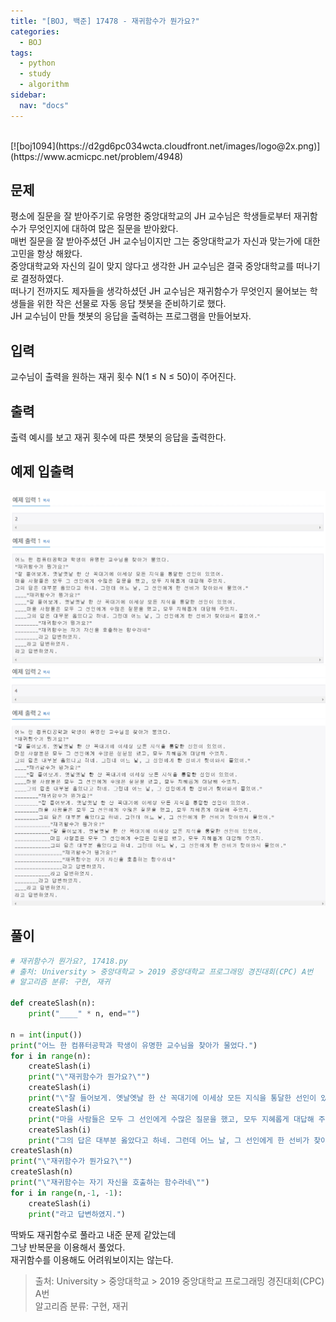 ```yaml
---
title: "[BOJ, 백준] 17478 - 재귀함수가 뭔가요?"
categories:
  - BOJ
tags:
  - python
  - study
  - algorithm
sidebar: 
  nav: "docs"
---
```

<br>
[![boj1094](https://d2gd6pc034wcta.cloudfront.net/images/logo@2x.png)](https://www.acmicpc.net/problem/4948)
<https://www.acmicpc.net/problem/17478>

## 문제
평소에 질문을 잘 받아주기로 유명한 중앙대학교의 JH 교수님은 학생들로부터 재귀함수가 무엇인지에 대하여 많은 질문을 받아왔다.    
매번 질문을 잘 받아주셨던 JH 교수님이지만 그는 중앙대학교가 자신과 맞는가에 대한 고민을 항상 해왔다.    
중앙대학교와 자신의 길이 맞지 않다고 생각한 JH 교수님은 결국 중앙대학교를 떠나기로 결정하였다.    
떠나기 전까지도 제자들을 생각하셨던 JH 교수님은 재귀함수가 무엇인지 물어보는 학생들을 위한 작은 선물로 자동 응답 챗봇을 준비하기로 했다.   
JH 교수님이 만들 챗봇의 응답을 출력하는 프로그램을 만들어보자.   
## 입력
교수님이 출력을 원하는 재귀 횟수 N(1 ≤ N ≤ 50)이 주어진다.
## 출력
출력 예시를 보고 재귀 횟수에 따른 챗봇의 응답을 출력한다.
## 예제 입출력
![boj17478](/assets/images/boj17478-1.png)
![boj17478](/assets/images/boj17478-2.png)

## 풀이
```python
# 재귀함수가 뭔가요?, 17418.py
# 출처: University > 중앙대학교 > 2019 중앙대학교 프로그래밍 경진대회(CPC) A번
# 알고리즘 분류: 구현, 재귀

def createSlash(n):
    print("____" * n, end="")

n = int(input())
print("어느 한 컴퓨터공학과 학생이 유명한 교수님을 찾아가 물었다.")
for i in range(n):
    createSlash(i)
    print("\"재귀함수가 뭔가요?\"")
    createSlash(i)
    print("\"잘 들어보게. 옛날옛날 한 산 꼭대기에 이세상 모든 지식을 통달한 선인이 있었어.")
    createSlash(i)
    print("마을 사람들은 모두 그 선인에게 수많은 질문을 했고, 모두 지혜롭게 대답해 주었지.")
    createSlash(i)
    print("그의 답은 대부분 옳았다고 하네. 그런데 어느 날, 그 선인에게 한 선비가 찾아와서 물었어.\"")
createSlash(n)
print("\"재귀함수가 뭔가요?\"")
createSlash(n)
print("\"재귀함수는 자기 자신을 호출하는 함수라네\"")
for i in range(n,-1, -1):
    createSlash(i)
    print("라고 답변하였지.")
```
딱봐도 재귀함수로 풀라고 내준 문제 같았는데   
그냥 반복문을 이용해서 풀었다.   
재귀함수를 이용해도 어려워보이지는 않는다.

> 출처: University > 중앙대학교 > 2019 중앙대학교 프로그래밍 경진대회(CPC) A번    
> 알고리즘 분류: 구현, 재귀